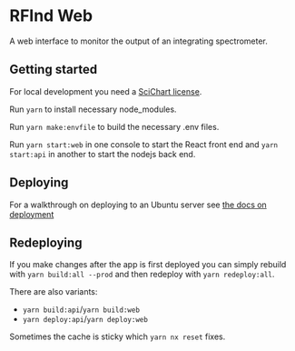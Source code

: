 # RFInd Web

A web interface to monitor the output of an integrating spectrometer.

## Getting started

For local development you need a [SciChart license](https://www.scichart.com/).

Run `yarn` to install necessary node_modules.

Run `yarn make:envfile` to build the necessary .env files.

Run `yarn start:web` in one console to start the React front end and `yarn start:api` in another to start the nodejs back end.

## Deploying

For a walkthrough on deploying to an Ubuntu server see [the docs on deployment](./docs/deployment.md)

## Redeploying

If you make changes after the app is first deployed you can simply rebuild with `yarn build:all --prod` and then redeploy with `yarn redeploy:all`.

There are also variants:
 - `yarn build:api`/`yarn build:web`
 - `yarn deploy:api`/`yarn deploy:web`

Sometimes the cache is sticky which `yarn nx reset` fixes.